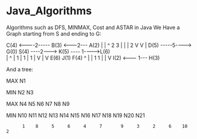 # Java_Algorithms
Algorithms such as DFS, MINMAX, Cost and ASTAR in Java
We Have a Graph starting from S and ending to G:


C(4) <----2----- B(3) <---2--- A(2)
|                 |              ^
2                 3              |
|                 |              2
V                 V              |
D(5) -----5----> G(0)           S(4) ----2---> K(5) ---- 1---->L(6)                     
|                  ^             |
1                  |             1
|                  1             |
V                  |             V
E(6)              J(1)          F(4) 
                   ^             |
                   |             1
                   1             |
                   |             V
                 I(2) <--- 1--- H(3)
                          
                          
And a tree:


MAX                                        N1

MIN                    N2                                 N3
          
MAX          N4        N5          N6             N7         N8        N9
      
MIN      N10  N11   N12   N13   N14   N15     N16   N17   N18   N19  N20   N21
      
          1    8     5     6     4     7       9     3     2     6    10    2
